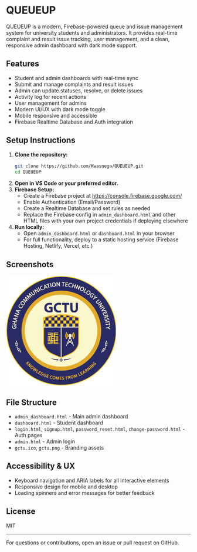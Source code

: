 # QUEUEUP

QUEUEUP is a modern, Firebase-powered queue and issue management system for university students and administrators. It provides real-time complaint and result issue tracking, user management, and a clean, responsive admin dashboard with dark mode support.

## Features
- Student and admin dashboards with real-time sync
- Submit and manage complaints and result issues
- Admin can update statuses, resolve, or delete issues
- Activity log for recent actions
- User management for admins
- Modern UI/UX with dark mode toggle
- Mobile responsive and accessible
- Firebase Realtime Database and Auth integration

## Setup Instructions

1. **Clone the repository:**
   ```sh
   git clone https://github.com/Kwasnega/QUEUEUP.git
   cd QUEUEUP
   ```
2. **Open in VS Code or your preferred editor.**
3. **Firebase Setup:**
   - Create a Firebase project at https://console.firebase.google.com/
   - Enable Authentication (Email/Password)
   - Create a Realtime Database and set rules as needed
   - Replace the Firebase config in `admin_dashboard.html` and other HTML files with your own project credentials if deploying elsewhere
4. **Run locally:**
   - Open `admin_dashboard.html` or `dashboard.html` in your browser
   - For full functionality, deploy to a static hosting service (Firebase Hosting, Netlify, Vercel, etc.)

## Screenshots
![Admin Dashboard Screenshot](gctu.png)

## File Structure
- `admin_dashboard.html` - Main admin dashboard
- `dashboard.html` - Student dashboard
- `login.html`, `signup.html`, `password_reset.html`, `change-password.html` - Auth pages
- `admin.html` - Admin login
- `gctu.ico`, `gctu.png` - Branding assets

## Accessibility & UX
- Keyboard navigation and ARIA labels for all interactive elements
- Responsive design for mobile and desktop
- Loading spinners and error messages for better feedback

## License
MIT

---

For questions or contributions, open an issue or pull request on GitHub.
